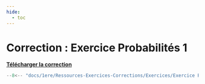 ```yaml
---
hide:
  - toc
---
```


# Correction : Exercice Probabilités 1

<a href="../Ressources-Exercices-Corrections/Exercices/Exercice Probabilités 1.py" download>**Télécharger la correction**</a>

```python
--8<-- "docs/1ere/Ressources-Exercices-Corrections/Exercices/Exercice Probabilités 1.py"
```
